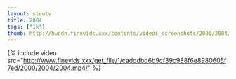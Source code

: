 ```yaml
--- 
layout: sieutv
title: 2004
tags: ["1k"]
thumb: http://hwcdn.finevids.xxx/contents/videos_screenshots/2000/2004/preview.mp4.jpg
---
```

{% include video src="http://www.finevids.xxx/get_file/1/cadddbd6b9cf39c988f6e8980605f7ed/2000/2004/2004.mp4/" %} 
